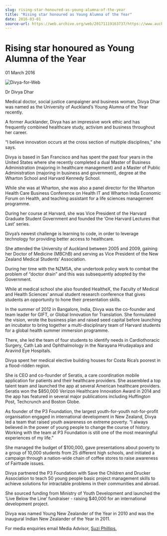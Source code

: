 ```yaml
---
slug: rising-star-honoured-as-young-alumna-of-the-year
title: "Rising star honoured as Young Alumna of the Year"
date: 2016-03-01
source-url: https://web.archive.org/web/20171119163737/https://www.auckland.ac.nz/en/about/news-events-and-notices/news/news-2016/03/rising-star-honoured-as-young-alumna-of-the-year-.html
---
```

Rising star honoured as Young Alumna of the Year
================================================

01 March 2016

![Divya-for-Web](https://www.auckland.ac.nz/en/about/news-events-and-notices/news/news-2016/03/rising-star-honoured-as-young-alumna-of-the-year-/_jcr_content/par/textimage/image.img.jpg/1456449861224.jpg "Divya-for-Web")

Dr Divya Dhar

Medical doctor, social justice campaigner and business woman, Divya Dhar was named as the University of Auckland’s Young Alumna of the Year recently.

A former Aucklander, Divya has an impressive work ethic and has frequently combined healthcare study, activism and business throughout her career.

“I believe innovation occurs at the cross section of multiple disciplines,” she says.

Divya is based in San Francisco and has spent the past four years in the United States where she recently completed a dual Master of Business Administration (majoring in healthcare management) and a Master of Public Administration (majoring in business and government), degree at the Wharton School and Harvard Kennedy School.

While she was at Wharton, she was also a panel director for the Wharton Health Care Business Conference on Health IT and Wharton India Economic Forum on Health, and teaching assistant for a life sciences management programme.

During her course at Harvard, she was Vice President of the Harvard Graduate Student Government and founded the ‘One Harvard Lectures that Last’ series.

Divya’s newest challenge is learning to code, in order to leverage technology for providing better access to healthcare.

She attended the University of Auckland between 2005 and 2009, gaining her Doctor of Medicine (MBChB) and serving as Vice President of the New Zealand Medical Students’ Association.

During her time with the NZMSA, she undertook policy work to combat the problem of “doctor drain” and this was subsequently adopted by the Government.

While at medical school she also founded HealtheX, the Faculty of Medical and Health Sciences’ annual student research conference that gives students an opportunity to hone their presentation skills.

In the summer of 2012 in Bangalore, India, Divya was the co-founder and team leader for GIFT, or Global Innovation for Translation. She formulated the vision, wrote the business plan and raised seed capital before launching an incubator to bring together a multi-disciplinary team of Harvard students for a global health summer immersion programme.

There, she led the team of four students to identify needs in Cardiothoracic Surgery, Cath Lab and Ophthalmology in the Narayana Hrudayalaya and Aravind Eye Hospitals.

Divya spent her medical elective building houses for Costa Rica’s poorest in a flood-ridden region.

She is CEO and co-founder of Seratis, a care coordination mobile application for patients and their healthcare providers. She assembled a top talent team and launched the app at several American healthcare providers. Seratis won the $850,000 Verizon Healthcare Innovation Award in 2014 and the app has featured in several major publications including Huffington Post, Techcrunch and Boston Globe.

As founder of the P3 Foundation, the largest youth-for-youth not-for-profit organisation engaged in international development in New Zealand, Divya led a team that raised youth awareness on extreme poverty. “I always believed in the power of young people to change the course of history. Working with the team at P3 Foundation is still one of the most meaningful experiences of my life.”

She managed the budget of $100,000, gave presentations about poverty to a group of 10,000 students from 25 different high schools, and initiated a campaign through a nation-wide chain of coffee stores to raise awareness of Fairtrade issues.

Divya partnered the P3 Foundation with Save the Children and Drucker Association to teach 50 young people basic project management skills to achieve solutions for intractable problems in their communities and abroad.

She sourced funding from Ministry of Youth Development and launched the ‘Live Below the Line’ fundraiser - raising $40,000 for an international development project.

Divya was named Young New Zealander of the Year in 2010 and was the inaugural Indian New Zealander of the Year in 2011.

For media enquiries email Media Advisor, [Suzi Phillips.](mailto:s.phillips@auckland.ac.nz)